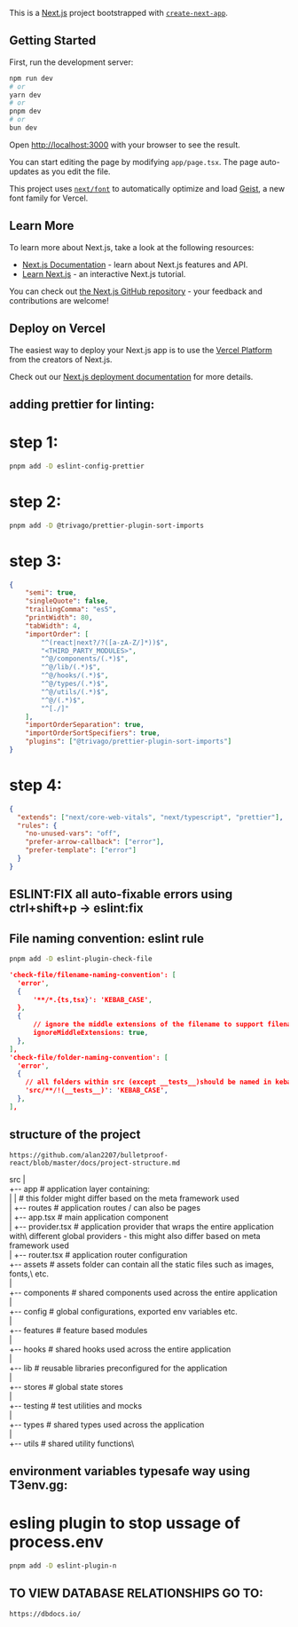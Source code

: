 This is a [Next.js](https://nextjs.org) project bootstrapped with [`create-next-app`](https://nextjs.org/docs/app/api-reference/cli/create-next-app).

## Getting Started

First, run the development server:

```bash
npm run dev
# or
yarn dev
# or
pnpm dev
# or
bun dev
```

Open [http://localhost:3000](http://localhost:3000) with your browser to see the result.

You can start editing the page by modifying `app/page.tsx`. The page auto-updates as you edit the file.

This project uses [`next/font`](https://nextjs.org/docs/app/building-your-application/optimizing/fonts) to automatically optimize and load [Geist](https://vercel.com/font), a new font family for Vercel.

## Learn More

To learn more about Next.js, take a look at the following resources:

-   [Next.js Documentation](https://nextjs.org/docs) - learn about Next.js features and API.
-   [Learn Next.js](https://nextjs.org/learn) - an interactive Next.js tutorial.

You can check out [the Next.js GitHub repository](https://github.com/vercel/next.js) - your feedback and contributions are welcome!

## Deploy on Vercel

The easiest way to deploy your Next.js app is to use the [Vercel Platform](https://vercel.com/new?utm_medium=default-template&filter=next.js&utm_source=create-next-app&utm_campaign=create-next-app-readme) from the creators of Next.js.

Check out our [Next.js deployment documentation](https://nextjs.org/docs/app/building-your-application/deploying) for more details.

## adding prettier for linting:

# step 1:

```bash
pnpm add -D eslint-config-prettier
```

# step 2:

```bash
pnpm add -D @trivago/prettier-plugin-sort-imports
```

# step 3:

```.prettierrc.json
{
    "semi": true,
    "singleQuote": false,
    "trailingComma": "es5",
    "printWidth": 80,
    "tabWidth": 4,
    "importOrder": [
        "^(react|next?/?([a-zA-Z/]*))$",
        "<THIRD_PARTY_MODULES>",
        "^@/components/(.*)$",
        "^@/lib/(.*)$",
        "^@/hooks/(.*)$",
        "^@/types/(.*)$",
        "^@/utils/(.*)$",
        "^@/(.*)$",
        "^[./]"
    ],
    "importOrderSeparation": true,
    "importOrderSortSpecifiers": true,
    "plugins": ["@trivago/prettier-plugin-sort-imports"]
}

```

# step 4:

```.eslintrc.json
{
  "extends": ["next/core-web-vitals", "next/typescript", "prettier"],
  "rules": {
    "no-unused-vars": "off",
    "prefer-arrow-callback": ["error"],
    "prefer-template": ["error"]
  }
}
```

## ESLINT:FIX all auto-fixable errors using ctrl+shift+p -> eslint:fix

## File naming convention: eslint rule

```bash
pnpm add -D eslint-plugin-check-file
```

```json
'check-file/filename-naming-convention': [
  'error',
  {
      '**/*.{ts,tsx}': 'KEBAB_CASE',
  },
  {
      // ignore the middle extensions of the filename to support filename like bable.config.js or smoke.spec.ts
      ignoreMiddleExtensions: true,
  },
],
'check-file/folder-naming-convention': [
  'error',
  {
    // all folders within src (except __tests__)should be named in kebab-case
    'src/**/!(__tests__)': 'KEBAB_CASE',
  },
],
```

## structure of the project

```url
https://github.com/alan2207/bulletproof-react/blob/master/docs/project-structure.md
```

src
|\
+-- app # application layer containing:\
| | # this folder might differ based on the meta framework used\
| +-- routes # application routes / can also be pages\
| +-- app.tsx # main application component\
| +-- provider.tsx # application provider that wraps the entire application with\ different global providers - this might also differ based on meta framework used\
| +-- router.tsx # application router configuration\
+-- assets # assets folder can contain all the static files such as images, fonts,\ etc.\
|\
+-- components # shared components used across the entire application\
|\
+-- config # global configurations, exported env variables etc.\
|\
+-- features # feature based modules\
|\
+-- hooks # shared hooks used across the entire application\
|\
+-- lib # reusable libraries preconfigured for the application\
|\
+-- stores # global state stores\
|\
+-- testing # test utilities and mocks\
|\
+-- types # shared types used across the application\
|\
+-- utils # shared utility functions\

## environment variables typesafe way using T3env.gg:

# esling plugin to stop ussage of process.env

```bash
pnpm add -D eslint-plugin-n
```

## TO VIEW DATABASE RELATIONSHIPS GO TO:

```url
https://dbdocs.io/
```
